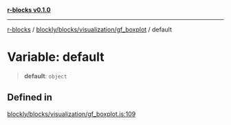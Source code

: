 [**r-blocks v0.1.0**](../../../../../README.md)

***

[r-blocks](../../../../../modules.md) / [blockly/blocks/visualization/gf\_boxplot](../README.md) / default

# Variable: default

> **default**: `object`

## Defined in

[blockly/blocks/visualization/gf\_boxplot.js:109](https://github.com/DhyeyMavani2003/r-blocks/blob/3c6fd2c845ebaab7af1ba61c432e0fe34ef7f334/src/pages/modules/blockly/blocks/visualization/gf_boxplot.js#L109)
